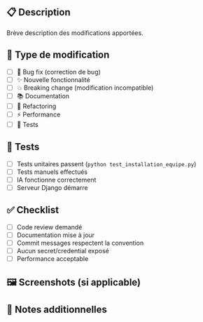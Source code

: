 ## 📋 Description
Brève description des modifications apportées.

## 🔧 Type de modification
- [ ] 🐛 Bug fix (correction de bug)
- [ ] ✨ Nouvelle fonctionnalité
- [ ] 💥 Breaking change (modification incompatible)
- [ ] 📚 Documentation
- [ ] 🔨 Refactoring
- [ ] ⚡ Performance
- [ ] 🧪 Tests

## 🧪 Tests
- [ ] Tests unitaires passent (`python test_installation_equipe.py`)
- [ ] Tests manuels effectués
- [ ] IA fonctionne correctement
- [ ] Serveur Django démarre

## ✅ Checklist
- [ ] Code review demandé
- [ ] Documentation mise à jour
- [ ] Commit messages respectent la convention
- [ ] Aucun secret/credential exposé
- [ ] Performance acceptable

## 🖼️ Screenshots (si applicable)
<!-- Ajoutez des captures d'écran si modification UI -->

## 📝 Notes additionnelles
<!-- Informations supplémentaires pour les reviewers -->